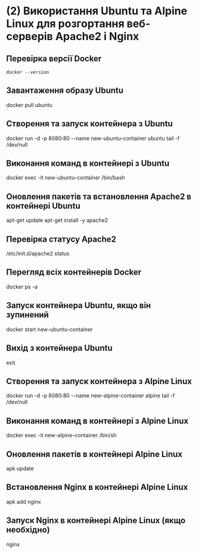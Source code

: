 # (2) Використання Ubuntu та Alpine Linux для розгортання веб-серверів Apache2 і Nginx

## Перевірка версії Docker
```shell
docker --version
```
## Завантаження образу Ubuntu
docker pull ubuntu

## Створення та запуск контейнера з Ubuntu
docker run -d -p 8080:80 --name new-ubuntu-container ubuntu tail -f /dev/null

## Виконання команд в контейнері з Ubuntu
docker exec -it new-ubuntu-container /bin/bash

## Оновлення пакетів та встановлення Apache2 в контейнері Ubuntu
apt-get update
apt-get install -y apache2

## Перевірка статусу Apache2
/etc/init.d/apache2 status

## Перегляд всіх контейнерів Docker
docker ps -a

## Запуск контейнера Ubuntu, якщо він зупинений
docker start new-ubuntu-container

## Вихід з контейнера Ubuntu
exit

## Створення та запуск контейнера з Alpine Linux
docker run -d -p 8080:80 --name new-alpine-container alpine tail -f /dev/null

## Виконання команд в контейнері з Alpine Linux
docker exec -it new-alpine-container /bin/sh

## Оновлення пакетів в контейнері Alpine Linux
apk update

## Встановлення Nginx в контейнері Alpine Linux
apk add nginx

## Запуск Nginx в контейнері Alpine Linux (якщо необхідно)
nginx
